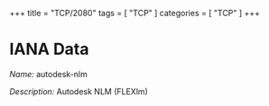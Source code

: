 +++
title = "TCP/2080"
tags = [ "TCP" ]
categories = [ "TCP" ]
+++

# IANA Data

_Name:_ autodesk-nlm

_Description:_ Autodesk NLM (FLEXlm)

